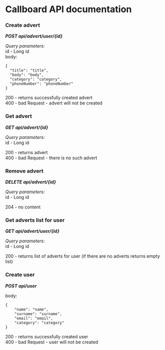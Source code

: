 # Callboard API documentation

### Create advert 
**_POST api/advert/user/{id}_**<br/>

_Query parameters:_ <br/>
id - Long id <br/>
body:<br/>
    
    {
      "title": "title",    
      "body": "body",    
      "category": "category",
      "phoneNumber": "phoneNumber"
    }
    
200 - returns successfully created advert <br/>
400 - bad Request - advert will not be created <br/>

### Get advert 
**_GET api/advert/{id}_**<br/>

_Query parameters:_ <br/>
id - Long id 

200 - returns advert<br/>
400 - bad Request - there is no such advert<br/>

### Remove advert 
**_DELETE api/advert/{id}_**<br/>

_Query parameters:_ <br/>
id - Long id <br/>

204 - no content

### Get adverts list for user
**_GET api/advert/user/{id}_**

_Query parameters:_ <br/>
id - Long id <br/>

200 - returns list of adverts for user (if there are no adverts returns empty list)

### Create user
**_POST api/user_**<br/>

body:<br/>

    {
        "name": "name",
        "surname": "surname",
        "email": "email",
        "category": "category"
    }
    
200 - returns successfully created user<br/>
400 - bad Request - user will not be created<br/>
